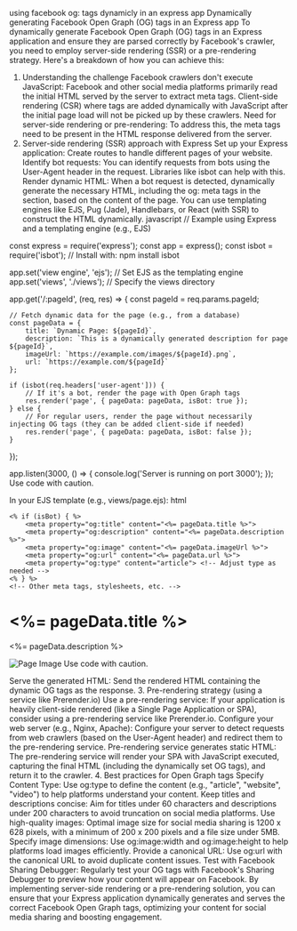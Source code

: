 using facebook og: tags dynamicly in an express app
Dynamically generating Facebook Open Graph (OG) tags in an Express app
To dynamically generate Facebook Open Graph (OG) tags in an Express application and ensure they are parsed correctly by Facebook's crawler, you need to employ server-side rendering (SSR) or a pre-rendering strategy. 
Here's a breakdown of how you can achieve this:
1. Understanding the challenge
Facebook crawlers don't execute JavaScript: Facebook and other social media platforms primarily read the initial HTML served by the server to extract meta tags. Client-side rendering (CSR) where tags are added dynamically with JavaScript after the initial page load will not be picked up by these crawlers.
Need for server-side rendering or pre-rendering: To address this, the meta tags need to be present in the HTML response delivered from the server. 
2. Server-side rendering (SSR) approach with Express
Set up your Express application: Create routes to handle different pages of your website.
Identify bot requests: You can identify requests from bots using the User-Agent header in the request. Libraries like isbot can help with this.
Render dynamic HTML: When a bot request is detected, dynamically generate the necessary HTML, including the og: meta tags in the <head> section, based on the content of the page. You can use templating engines like EJS, Pug (Jade), Handlebars, or React (with SSR) to construct the HTML dynamically.
javascript
// Example using Express and a templating engine (e.g., EJS)

const express = require('express');
const app = express();
const isbot = require('isbot'); // Install with: npm install isbot

app.set('view engine', 'ejs'); // Set EJS as the templating engine
app.set('views', './views'); // Specify the views directory

app.get('/:pageId', (req, res) => {
    const pageId = req.params.pageId;

    // Fetch dynamic data for the page (e.g., from a database)
    const pageData = {
        title: `Dynamic Page: ${pageId}`,
        description: `This is a dynamically generated description for page ${pageId}`,
        imageUrl: `https://example.com/images/${pageId}.png`,
        url: `https://example.com/${pageId}`
    };

    if (isbot(req.headers['user-agent'])) {
        // If it's a bot, render the page with Open Graph tags
        res.render('page', { pageData: pageData, isBot: true });
    } else {
        // For regular users, render the page without necessarily injecting OG tags (they can be added client-side if needed)
        res.render('page', { pageData: pageData, isBot: false });
    }
});

app.listen(3000, () => {
    console.log('Server is running on port 3000');
});
Use code with caution.

In your EJS template (e.g., views/page.ejs):
html
<!DOCTYPE html>
<html lang="en">
<head>
    <meta charset="UTF-8">
    <meta name="viewport" content="width=device-width, initial-scale=1.0">
    <title><%= pageData.title %></title>

    <% if (isBot) { %>
        <meta property="og:title" content="<%= pageData.title %>">
        <meta property="og:description" content="<%= pageData.description %>">
        <meta property="og:image" content="<%= pageData.imageUrl %>">
        <meta property="og:url" content="<%= pageData.url %>">
        <meta property="og:type" content="article"> <!-- Adjust type as needed -->
    <% } %>
    <!-- Other meta tags, stylesheets, etc. -->
</head>
<body>
    <h1><%= pageData.title %></h1>
    <p><%= pageData.description %></p>
    <img src="<%= pageData.imageUrl %>" alt="Page Image">
    <!-- Page content -->
</body>
</html>
Use code with caution.

Serve the generated HTML: Send the rendered HTML containing the dynamic OG tags as the response. 
3. Pre-rendering strategy (using a service like Prerender.io)
Use a pre-rendering service: If your application is heavily client-side rendered (like a Single Page Application or SPA), consider using a pre-rendering service like Prerender.io.
Configure your web server (e.g., Nginx, Apache): Configure your server to detect requests from web crawlers (based on the User-Agent header) and redirect them to the pre-rendering service.
Pre-rendering service generates static HTML: The pre-rendering service will render your SPA with JavaScript executed, capturing the final HTML (including the dynamically set OG tags), and return it to the crawler. 
4. Best practices for Open Graph tags
Specify Content Type: Use og:type to define the content (e.g., "article", "website", "video") to help platforms understand your content.
Keep titles and descriptions concise: Aim for titles under 60 characters and descriptions under 200 characters to avoid truncation on social media platforms.
Use high-quality images: Optimal image size for social media sharing is 1200 x 628 pixels, with a minimum of 200 x 200 pixels and a file size under 5MB.
Specify image dimensions: Use og:image:width and og:image:height to help platforms load images efficiently.
Provide a canonical URL: Use og:url with the canonical URL to avoid duplicate content issues.
Test with Facebook Sharing Debugger: Regularly test your OG tags with Facebook's Sharing Debugger to preview how your content will appear on Facebook. 
By implementing server-side rendering or a pre-rendering solution, you can ensure that your Express application dynamically generates and serves the correct Facebook Open Graph tags, optimizing your content for social media sharing and boosting engagement. 